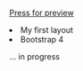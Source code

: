 <a href='https://volteryanec.github.io/Golden-One-Page-Web-Template.github.io/'>Press for preview</a>
<li>My first layout</li>
<li>Bootstrap 4</li>

... in progress